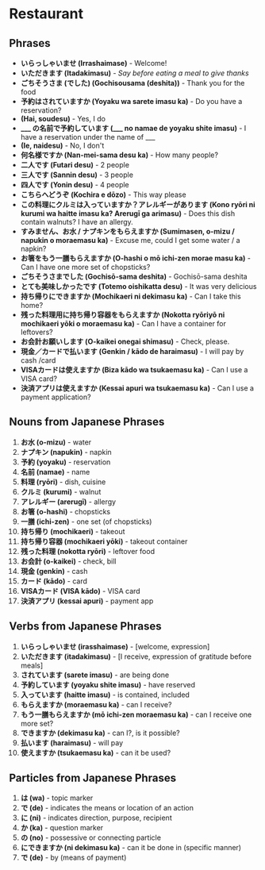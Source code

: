 # Restaurant

## Phrases
- **いらっしゃいませ (Irrashaimase)** - Welcome!
- **いただきます (Itadakimasu)** - *Say before eating a meal to give thanks*
- **ごちそうさま (でした) (Gochisousama (deshita))** - Thank you for the food
- **予約はされていますか (Yoyaku wa sarete imasu ka)** - Do you have a reservation?
- **(Hai, soudesu)** - Yes, I do
- **___ の名前で予約しています (___ no namae de yoyaku shite imasu)** - I have a reservation under the name of ___
- **(Ie, naidesu)** - No, I don't
- **何名様ですか (Nan-mei-sama desu ka)** - How many people?
- **二人です (Futari desu)** - 2 people
- **三人です (Sannin desu)** - 3 people
- **四人です (Yonin desu)** - 4 people
- **こちらへどうぞ (Kochira e dōzo)** - This way please
- **この料理にクルミは入っていますか？アレルギーがあります (Kono ryōri ni kurumi wa haitte imasu ka? Arerugī ga arimasu)** - Does this dish contain walnuts? I have an allergy.
- **すみません、お水 / ナプキンをもらえますか (Sumimasen, o-mizu / napukin o moraemasu ka)** - Excuse me, could I get some water / a napkin?
- **お箸をもう一膳もらえますか (O-hashi o mō ichi-zen morae masu ka)** - Can I have one more set of chopsticks?
- **ごちそうさまでした (Gochisō-sama deshita)** - Gochisō-sama deshita
- **とても美味しかったです (Totemo oishikatta desu)** - It was very delicious
- **持ち帰りにできますか (Mochikaeri ni dekimasu ka)** - Can I take this home?
- **残った料理用に持ち帰り容器をもらえますか (Nokotta ryōriyō ni mochikaeri yōki o moraemasu ka)** - Can I have a container for leftovers?
- **お会計お願いします (O-kaikei onegai shimasu)** - Check, please.
- **現金／カードで払います (Genkin / kādo de haraimasu)** - I will pay by cash /card
- **VISAカードは使えますか (Biza kādo wa tsukaemasu ka)** - Can I use a VISA card?
- **決済アプリは使えますか (Kessai apuri wa tsukaemasu ka)** - Can I use a payment application?

## Nouns from Japanese Phrases

1. **お水 (o-mizu)** - water
2. **ナプキン (napukin)** - napkin
3. **予約 (yoyaku)** - reservation
4. **名前 (namae)** - name
5. **料理 (ryōri)** - dish, cuisine
6. **クルミ (kurumi)** - walnut
7. **アレルギー (arerugī)** - allergy
8. **お箸 (o-hashi)** - chopsticks
9. **一膳 (ichi-zen)** - one set (of chopsticks)
10. **持ち帰り (mochikaeri)** - takeout
11. **持ち帰り容器 (mochikaeri yōki)** - takeout container
12. **残った料理 (nokotta ryōri)** - leftover food
13. **お会計 (o-kaikei)** - check, bill
14. **現金 (genkin)** - cash
15. **カード (kādo)** - card
16. **VISAカード (VISA kādo)** - VISA card
17. **決済アプリ (kessai apuri)** - payment app

## Verbs from Japanese Phrases

1. **いらっしゃいませ (irasshaimase)** - [welcome, expression]
2. **いただきます (itadakimasu)** - [I receive, expression of gratitude before meals]
3. **されています (sarete imasu)** - are being done
4. **予約しています (yoyaku shite imasu)** - have reserved
5. **入っています (haitte imasu)** - is contained, included
6. **もらえますか (moraemasu ka)** - can I receive?
7. **もう一膳もらえますか (mō ichi-zen moraemasu ka)** - can I receive one more set?
8. **できますか (dekimasu ka)** - can I?, is it possible?
9. **払います (haraimasu)** - will pay
10. **使えますか (tsukaemasu ka)** - can it be used?

## Particles from Japanese Phrases

1. **は (wa)** - topic marker
2. **で (de)** - indicates the means or location of an action
3. **に (ni)** - indicates direction, purpose, recipient
4. **か (ka)** - question marker
5. **の (no)** - possessive or connecting particle
6. **にできますか (ni dekimasu ka)** - can it be done in (specific manner)
7. **で (de)** - by (means of payment)
